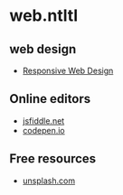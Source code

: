 # web.ntltl

## web design

* [Responsive Web Design](https://alistapart.com/article/responsive-web-design/)

## Online editors

* [jsfiddle.net](https://jsfiddle.net/)
* [codepen.io](https://codepen.io/)

## Free resources

* [unsplash.com](https://unsplash.com/)
